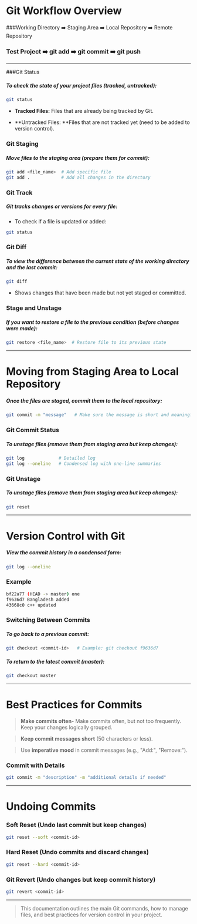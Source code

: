 # Git Workflow Overview

###Working Directory ➡️ Staging Area ➡️ Local Repository ➡️ Remote Repository

### Test Project ➡️ git add ➡️ git commit ➡️ git push


------------

###Git Status

##### To check the state of your project files (tracked, untracked):

```bash
git status
```

- **Tracked Files:** Files that are already being tracked by Git.

- **Untracked Files: **Files that are not tracked yet (need to be added to version control).



### Git Staging

##### Move files to the staging area (prepare them for commit):

```bash
git add <file_name>  # Add specific file
git add .            # Add all changes in the directory

```


### Git Track

##### Git tracks changes or versions for every file:

- To check if a file is updated or added:

```bash
git status
```



### Git Diff

##### To view the difference between the current state of the working directory and the last commit:

```bash
git diff
```

- Shows changes that have been made but not yet staged or committed.


### Stage and Unstage

##### If you want to restore a file to the previous condition (before changes were made):

```bash
git restore <file_name>  # Restore file to its previous state
```


------------

# Moving from Staging Area to Local Repository

##### Once the files are staged, commit them to the local repository:

```bash
git commit -m "message"   # Make sure the message is short and meaningful
```

### Git Commit Status

##### To unstage files (remove them from staging area but keep changes):

```bash
git log             # Detailed log
git log --oneline   # Condensed log with one-line summaries

```

### Git Unstage

##### To unstage files (remove them from staging area but keep changes):

```bash
git reset
```

------------

# Version Control with Git

##### View the commit history in a condensed form:

```bash
git log --oneline
```

### Example

```bash
bf22a77 (HEAD -> master) one
f9636d7 Bangladesh added
43668c0 c++ updated

```

### Switching Between Commits

##### To go back to a previous commit:

```bash
git checkout <commit-id>   # Example: git checkout f9636d7
```

##### To return to the latest commit (master):

```bash
git checkout master
```


------------

# Best Practices for Commits

> **Make commits often**- Make commits often, but not too frequently. Keep your changes logically grouped.

>**Keep commit messages short** (50 characters or less).

>Use **imperative mood** in commit messages (e.g., "Add:", "Remove:").

### Commit with Details

```bash
git commit -m "description" -m "additional details if needed"
```

------------

# Undoing Commits

### Soft Reset (Undo last commit but keep changes)
```bash
git reset --soft <commit-id>
```

### Hard Reset (Undo commits and discard changes)

```bash
git reset --hard <commit-id>
```

### Git Revert (Undo changes but keep commit history)

```bash
git revert <commit-id>
```

------------

>This documentation outlines the main Git commands, how to manage files, and best practices for version control in your project.







